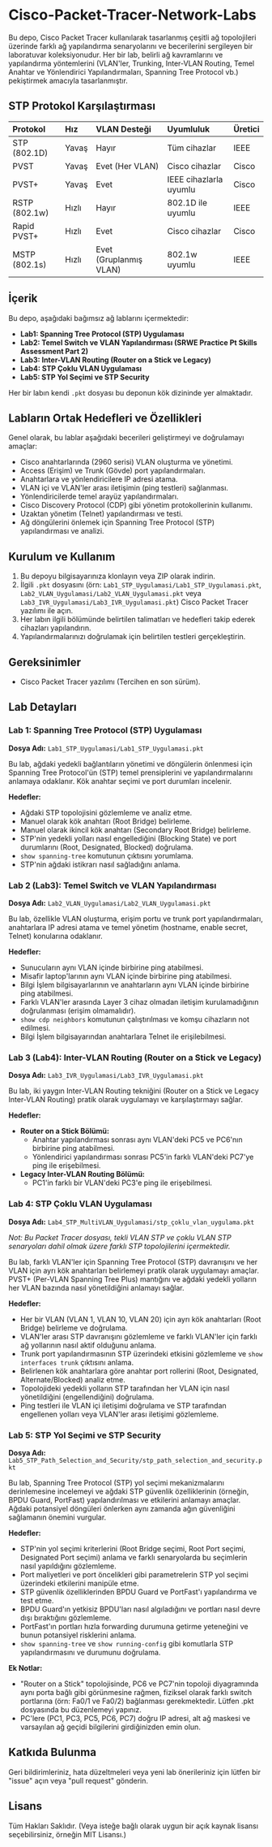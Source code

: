 # Cisco-Packet-Tracer-Network-Labs

Bu depo, Cisco Packet Tracer kullanılarak tasarlanmış çeşitli ağ topolojileri üzerinde farklı ağ yapılandırma senaryolarını ve becerilerini sergileyen bir laboratuvar koleksiyonudur. Her bir lab, belirli ağ kavramlarını ve yapılandırma yöntemlerini (VLAN'ler, Trunking, Inter-VLAN Routing, Temel Anahtar ve Yönlendirici Yapılandırmaları, Spanning Tree Protocol vb.) pekiştirmek amacıyla tasarlanmıştır.

## STP Protokol Karşılaştırması

| Protokol          | Hız   | VLAN Desteği      | Uyumluluk             | Üretici |
| :---------------- | :---- | :---------------- | :-------------------- | :------ |
| STP (802.1D)      | Yavaş | Hayır             | Tüm cihazlar          | IEEE    |
| PVST              | Yavaş | Evet (Her VLAN)   | Cisco cihazlar        | Cisco   |
| PVST+             | Yavaş | Evet              | IEEE cihazlarla uyumlu | Cisco   |
| RSTP (802.1w)     | Hızlı | Hayır             | 802.1D ile uyumlu     | IEEE    |
| Rapid PVST+       | Hızlı | Evet              | Cisco cihazlar        | Cisco   |
| MSTP (802.1s)     | Hızlı | Evet (Gruplanmış VLAN) | 802.1w uyumlu         | IEEE    |

## İçerik

Bu depo, aşağıdaki bağımsız ağ lablarını içermektedir:

* **Lab1: Spanning Tree Protocol (STP) Uygulaması**
* **Lab2: Temel Switch ve VLAN Yapılandırması (SRWE Practice Pt Skills Assessment Part 2)**
* **Lab3: Inter-VLAN Routing (Router on a Stick ve Legacy)**
* **Lab4: STP Çoklu VLAN Uygulaması**
* **Lab5: STP Yol Seçimi ve STP Security**

Her bir labın kendi `.pkt` dosyası bu deponun kök dizininde yer almaktadır.

## Labların Ortak Hedefleri ve Özellikleri

Genel olarak, bu lablar aşağıdaki becerileri geliştirmeyi ve doğrulamayı amaçlar:

* Cisco anahtarlarında (2960 serisi) VLAN oluşturma ve yönetimi.
* Access (Erişim) ve Trunk (Gövde) port yapılandırmaları.
* Anahtarlara ve yönlendiricilere IP adresi atama.
* VLAN içi ve VLAN'ler arası iletişimin (ping testleri) sağlanması.
* Yönlendiricilerde temel arayüz yapılandırmaları.
* Cisco Discovery Protocol (CDP) gibi yönetim protokollerinin kullanımı.
* Uzaktan yönetim (Telnet) yapılandırması ve testi.
* Ağ döngülerini önlemek için Spanning Tree Protocol (STP) yapılandırması ve analizi.

## Kurulum ve Kullanım

1.  Bu depoyu bilgisayarınıza klonlayın veya ZIP olarak indirin.
2.  İlgili `.pkt` dosyasını (örn: `Lab1_STP_Uygulamasi/Lab1_STP_Uygulamasi.pkt`, `Lab2_VLAN_Uygulamasi/Lab2_VLAN_Uygulamasi.pkt` veya `Lab3_IVR_Uygulamasi/Lab3_IVR_Uygulamasi.pkt`) Cisco Packet Tracer yazılımı ile açın.
3.  Her labın ilgili bölümünde belirtilen talimatları ve hedefleri takip ederek cihazları yapılandırın.
4.  Yapılandırmalarınızı doğrulamak için belirtilen testleri gerçekleştirin.

## Gereksinimler

* Cisco Packet Tracer yazılımı (Tercihen en son sürüm).

## Lab Detayları

### Lab 1: Spanning Tree Protocol (STP) Uygulaması

**Dosya Adı:** `Lab1_STP_Uygulamasi/Lab1_STP_Uygulamasi.pkt`

Bu lab, ağdaki yedekli bağlantıların yönetimi ve döngülerin önlenmesi için Spanning Tree Protocol'ün (STP) temel prensiplerini ve yapılandırmalarını anlamaya odaklanır. Kök anahtar seçimi ve port durumları incelenir.

**Hedefler:**

* Ağdaki STP topolojisini gözlemleme ve analiz etme.
* Manuel olarak kök anahtarı (Root Bridge) belirleme.
* Manuel olarak ikincil kök anahtarı (Secondary Root Bridge) belirleme.
* STP'nin yedekli yolları nasıl engellediğini (Blocking State) ve port durumlarını (Root, Designated, Blocked) doğrulama.
* `show spanning-tree` komutunun çıktısını yorumlama.
* STP'nin ağdaki istikrarı nasıl sağladığını anlama.

### Lab 2 (Lab3): Temel Switch ve VLAN Yapılandırması

**Dosya Adı:** `Lab2_VLAN_Uygulamasi/Lab2_VLAN_Uygulamasi.pkt`

Bu lab, özellikle VLAN oluşturma, erişim portu ve trunk port yapılandırmaları, anahtarlara IP adresi atama ve temel yönetim (hostname, enable secret, Telnet) konularına odaklanır.

**Hedefler:**

* Sunucuların aynı VLAN içinde birbirine ping atabilmesi.
* Misafir laptop'larının aynı VLAN içinde birbirine ping atabilmesi.
* Bilgi İşlem bilgisayarlarının ve anahtarların aynı VLAN içinde birbirine ping atabilmesi.
* Farklı VLAN'ler arasında Layer 3 cihaz olmadan iletişim kurulamadığının doğrulanması (erişim olmamalıdır).
* `show cdp neighbors` komutunun çalıştırılması ve komşu cihazların not edilmesi.
* Bilgi İşlem bilgisayarından anahtarlara Telnet ile erişilebilmesi.

### Lab 3 (Lab4): Inter-VLAN Routing (Router on a Stick ve Legacy)

**Dosya Adı:** `Lab3_IVR_Uygulamasi/Lab3_IVR_Uygulamasi.pkt`

Bu lab, iki yaygın Inter-VLAN Routing tekniğini (Router on a Stick ve Legacy Inter-VLAN Routing) pratik olarak uygulamayı ve karşılaştırmayı sağlar.

**Hedefler:**

* **Router on a Stick Bölümü:**
    * Anahtar yapılandırması sonrası aynı VLAN'deki PC5 ve PC6'nın birbirine ping atabilmesi.
    * Yönlendirici yapılandırması sonrası PC5'in farklı VLAN'deki PC7'ye ping ile erişebilmesi.
* **Legacy Inter-VLAN Routing Bölümü:**
    * PC1'in farklı bir VLAN'deki PC3'e ping ile erişebilmesi.
    
### Lab 4: STP Çoklu VLAN Uygulaması

**Dosya Adı:** `Lab4_STP_MultiVLAN_Uygulamasi/stp_çoklu_vlan_uygulama.pkt`

*Not: Bu Packet Tracer dosyası, tekli VLAN STP ve çoklu VLAN STP senaryoları dahil olmak üzere farklı STP topolojilerini içermektedir.*

Bu lab, farklı VLAN'ler için Spanning Tree Protocol (STP) davranışını ve her VLAN için ayrı kök anahtarları belirlemeyi pratik olarak uygulamayı amaçlar. PVST+ (Per-VLAN Spanning Tree Plus) mantığını ve ağdaki yedekli yolların her VLAN bazında nasıl yönetildiğini anlamayı sağlar.

**Hedefler:**

* Her bir VLAN (VLAN 1, VLAN 10, VLAN 20) için ayrı kök anahtarları (Root Bridge) belirleme ve doğrulama.
* VLAN'ler arası STP davranışını gözlemleme ve farklı VLAN'ler için farklı ağ yollarının nasıl aktif olduğunu anlama.
* Trunk port yapılandırmasının STP üzerindeki etkisini gözlemleme ve `show interfaces trunk` çıktısını anlama.
* Belirlenen kök anahtarlara göre anahtar port rollerini (Root, Designated, Alternate/Blocked) analiz etme.
* Topolojideki yedekli yolların STP tarafından her VLAN için nasıl yönetildiğini (engellendiğini) doğrulama.
* Ping testleri ile VLAN içi iletişimi doğrulama ve STP tarafından engellenen yolları veya VLAN'ler arası iletişimi gözlemleme.

### Lab 5: STP Yol Seçimi ve STP Security

**Dosya Adı:** `Lab5_STP_Path_Selection_and_Security/stp_path_selection_and_security.pkt`

Bu lab, Spanning Tree Protocol (STP) yol seçimi mekanizmalarını derinlemesine incelemeyi ve ağdaki STP güvenlik özelliklerinin (örneğin, BPDU Guard, PortFast) yapılandırılması ve etkilerini anlamayı amaçlar. Ağdaki potansiyel döngüleri önlerken aynı zamanda ağın güvenliğini sağlamanın önemini vurgular.

**Hedefler:**

* STP'nin yol seçimi kriterlerini (Root Bridge seçimi, Root Port seçimi, Designated Port seçimi) anlama ve farklı senaryolarda bu seçimlerin nasıl yapıldığını gözlemleme.
* Port maliyetleri ve port öncelikleri gibi parametrelerin STP yol seçimi üzerindeki etkilerini manipüle etme.
* STP güvenlik özelliklerinden BPDU Guard ve PortFast'ı yapılandırma ve test etme.
* BPDU Guard'ın yetkisiz BPDU'ları nasıl algıladığını ve portları nasıl devre dışı bıraktığını gözlemleme.
* PortFast'ın portları hızla forwarding durumuna getirme yeteneğini ve bunun potansiyel risklerini anlama.
* `show spanning-tree` ve `show running-config` gibi komutlarla STP yapılandırmasını ve durumunu doğrulama.

**Ek Notlar:**

* "Router on a Stick" topolojisinde, PC6 ve PC7'nin topoloji diyagramında aynı porta bağlı gibi görünmesine rağmen, fiziksel olarak farklı switch portlarına (örn: Fa0/1 ve Fa0/2) bağlanması gerekmektedir. Lütfen .pkt dosyasında bu düzenlemeyi yapınız.
* PC'lere (PC1, PC3, PC5, PC6, PC7) doğru IP adresi, alt ağ maskesi ve varsayılan ağ geçidi bilgilerini girdiğinizden emin olun.

## Katkıda Bulunma

Geri bildirimleriniz, hata düzeltmeleri veya yeni lab önerileriniz için lütfen bir "issue" açın veya "pull request" gönderin.

## Lisans

Tüm Hakları Saklıdır. (Veya isteğe bağlı olarak uygun bir açık kaynak lisansı seçebilirsiniz, örneğin MIT Lisansı.)
